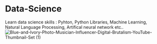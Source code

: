 # Data-Science
Learn data science skills : Pyhton, Python Libraries, Machine Learning, Natural Language Processing, Artifical neural network etc..
![Blue-and-Ivory-Photo-Musician-Influencer-Digital-Brutalism-YouTube-Thumbnail-Set (1)](https://user-images.githubusercontent.com/103837830/177156706-82a15cbe-3a29-47fb-b478-bfb668054dae.png)
